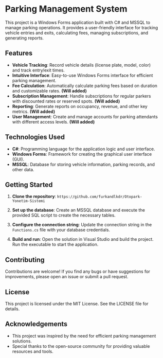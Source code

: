 # Parking Management System

This project is a Windows Forms application built with C# and MSSQL to manage parking operations. It provides a user-friendly interface for tracking vehicle entries and exits, calculating fees, managing subscriptions, and generating reports.

## Features

- **Vehicle Tracking**: Record vehicle details (license plate, model, color) and track entry/exit times.
- **Intuitive Interface**: Easy-to-use Windows Forms interface for efficient parking management.
- **Fee Calculation**: Automatically calculate parking fees based on duration and customizable rates. **(Will added)** 
- **Subscription Management**: Handle subscriptions for regular parkers with discounted rates or reserved spots. **(Will added)**
- **Reporting**: Generate reports on occupancy, revenue, and other key metrics. **(Will added)**
- **User Management**: Create and manage accounts for parking attendants with different access levels. **(Will added)**

## Technologies Used

- **C#**: Programming language for the application logic and user interface.
- **Windows Forms**: Framework for creating the graphical user interface (GUI).
- **MSSQL**: Database for storing vehicle information, parking records, and other data.

## Getting Started

1. **Clone the repository**:
   ```https://github.com/furkandlkdr/Otopark-Yonetim-Sistemi```

2. **Set up the database**: Create an MSSQL database and execute the provided SQL script to create the necessary tables.

3. **Configure the connection string**: Update the connection string in the `Functions.cs` file with your database credentials.

4. **Build and run**: Open the solution in Visual Studio and build the project. Run the executable to start the application.

## Contributing

Contributions are welcome! If you find any bugs or have suggestions for improvements, please open an issue or submit a pull request.

## License

This project is licensed under the MIT License. See the LICENSE file for details.

## Acknowledgements

- This project was inspired by the need for efficient parking management solutions.
- Special thanks to the open-source community for providing valuable resources and tools.
